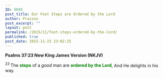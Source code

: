 ```yaml
---
ID: 5045
post_title: Our Foot Steps are Ordered by the Lord
author: Praison
post_excerpt: ""
layout: post
permalink: /2015/11/foot-steps-ordered-by-the-lord/
published: true
post_date: 2015-11-23 23:02:25
---
```

<p class="passage-display"><strong><span class="passage-display-bcv">Psalms 37:23
</span><span class="passage-display-version">New King James Version (NKJV)</span></strong></p>

<div class="poetry top-1">
<p class="line"><span id="en-NKJV-14474" class="text Ps-37-23"><sup class="versenum">23 </sup>The <span style="color: #008000;"><strong>steps</strong></span> of a <i>good</i> man are <span style="color: #008000;"><strong>ordered by the <span class="small-caps">Lord</span></strong></span>,</span>
<span class="text Ps-37-23">And He delights in his way.</span></p>

</div>